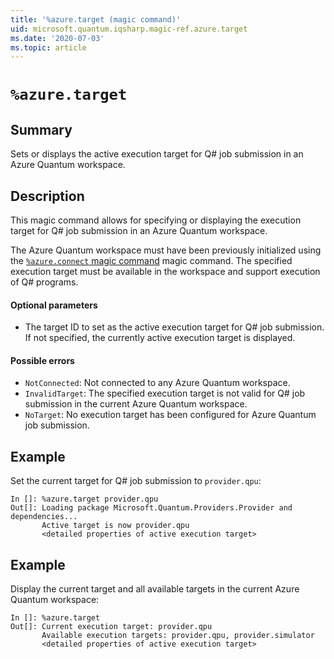 ```yaml
---
title: '%azure.target (magic command)'
uid: microsoft.quantum.iqsharp.magic-ref.azure.target
ms.date: '2020-07-03'
ms.topic: article
---
```


<!--
    NB: This file has been automatically generated from Microsoft.Quantum.IQSharp.AzureClient.dll,
        please do not manually edit it.

    [DEBUG] JSON source:
        {"Name": "%azure.target", "Documentation": {"Summary": "Sets or displays the active execution target for Q# job submission in an Azure Quantum workspace.", "Full": null, "Description": "\r\nThis magic command allows for specifying or displaying the execution target for Q# job submission\r\nin an Azure Quantum workspace.\r\n\r\nThe Azure Quantum workspace must have been previously initialized\r\nusing the [`%azure.connect` magic command](https://docs.microsoft.com/qsharp/api/iqsharp-magic/azure.connect)\r\nmagic command. The specified execution target must be available in the workspace and support execution of Q# programs.\r\n\r\n#### Optional parameters\r\n\r\n- The target ID to set as the active execution target for Q# job submission. If not specified,\r\nthe currently active execution target is displayed.\r\n\r\n#### Possible errors\r\n\r\n- `NotConnected`: Not connected to any Azure Quantum workspace.\r\n- `InvalidTarget`: The specified execution target is not valid for Q# job submission in the current Azure Quantum workspace.\r\n- `NoTarget`: No execution target has been configured for Azure Quantum job submission.\r\n                    ", "Remarks": null, "Examples": ["\r\nSet the current target for Q# job submission to `provider.qpu`:\r\n```\r\nIn []: %azure.target provider.qpu\r\nOut[]: Loading package Microsoft.Quantum.Providers.Provider and dependencies...\r\n       Active target is now provider.qpu\r\n       <detailed properties of active execution target>\r\n```\r\n                        ", "\r\nDisplay the current target and all available targets in the current Azure Quantum workspace:\r\n```\r\nIn []: %azure.target\r\nOut[]: Current execution target: provider.qpu\r\n       Available execution targets: provider.qpu, provider.simulator\r\n       <detailed properties of active execution target>\r\n```\r\n                        "], "SeeAlso": null}, "AssemblyName": "Microsoft.Quantum.IQSharp.AzureClient"}
-->

# `%azure.target`

## Summary

Sets or displays the active execution target for Q# job submission in an Azure Quantum workspace.

## Description

This magic command allows for specifying or displaying the execution target for Q# job submission
in an Azure Quantum workspace.

The Azure Quantum workspace must have been previously initialized
using the [`%azure.connect` magic command](https://docs.microsoft.com/qsharp/api/iqsharp-magic/azure.connect)
magic command. The specified execution target must be available in the workspace and support execution of Q# programs.

#### Optional parameters

- The target ID to set as the active execution target for Q# job submission. If not specified,
the currently active execution target is displayed.

#### Possible errors

- `NotConnected`: Not connected to any Azure Quantum workspace.
- `InvalidTarget`: The specified execution target is not valid for Q# job submission in the current Azure Quantum workspace.
- `NoTarget`: No execution target has been configured for Azure Quantum job submission.

## Example

Set the current target for Q# job submission to `provider.qpu`:
```
In []: %azure.target provider.qpu
Out[]: Loading package Microsoft.Quantum.Providers.Provider and dependencies...
       Active target is now provider.qpu
       <detailed properties of active execution target>
```

## Example

Display the current target and all available targets in the current Azure Quantum workspace:
```
In []: %azure.target
Out[]: Current execution target: provider.qpu
       Available execution targets: provider.qpu, provider.simulator
       <detailed properties of active execution target>
```
